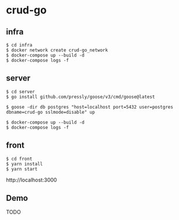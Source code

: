 # crud-go

## infra
```
$ cd infra
$ docker network create crud-go_network
$ docker-compose up --build -d
$ docker-compose logs -f
```

## server
```
$ cd server
$ go install github.com/pressly/goose/v3/cmd/goose@latest

$ goose -dir db postgres "host=localhost port=5432 user=postgres dbname=crud-go sslmode=disable" up

$ docker-compose up --build -d
$ docker-compose logs -f
```

## front
```
$ cd front
$ yarn install
$ yarn start
```

http://localhost:3000

## Demo
TODO
